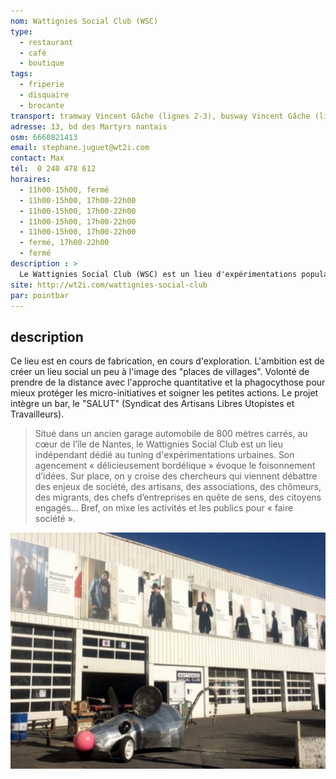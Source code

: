 ```yaml
---
nom: Wattignies Social Club (WSC)
type:
  - restaurant
  - café
  - boutique
tags:
  - friperie
  - disquaire
  - brocante
transport: tramway Vincent Gâche (lignes 2-3), busway Vincent Gâche (ligne 5)
adresse: 13, bd des Martyrs nantais
osm: 6660821413
email: stephane.juguet@wt2i.com 
contact: Max
tél:  0 240 478 612 
horaires:
  - 11h00-15h00, fermé
  - 11h00-15h00, 17h00-22h00
  - 11h00-15h00, 17h00-22h00
  - 11h00-15h00, 17h00-22h00
  - 11h00-15h00, 17h00-22h00
  - fermé, 17h00-22h00
  - fermé
description : >
  Le Wattignies Social Club (WSC) est un lieu d'expérimentations populaires qui est composé d'un bar, d'un quai logistique et de 3 boutiques ESS
site: http://wt2i.com/wattignies-social-club
par: pointbar
---
```


## description

Ce lieu est en cours de fabrication, en cours d'exploration. L'ambition est de créer un lieu social un peu à l'image des "places de villages". Volonté de prendre de la distance avec l'approche quantitative et la phagocythose pour mieux protéger les micro-initiatives et soigner les petites actions. Le projet intègre un bar, le "SALUT" (Syndicat des Artisans Libres Utopistes et Travailleurs).

>  Situé dans un ancien garage automobile de 800 mètres carrés, au cœur de l’île de Nantes, le Wattignies Social Club est un lieu indépendant dédié au tuning d'expérimentations urbaines. Son agencement « délicieusement bordélique » évoque le foisonnement d’idées. Sur place, on y croise des chercheurs qui viennent débattre des enjeux de société, des artisans, des associations, des chômeurs, des migrants, des chefs d’entreprises en quête de sens, des citoyens engagés… Bref, on mixe les activités et les publics pour « faire société ». 

![Salut](./media/salut.jpg)
